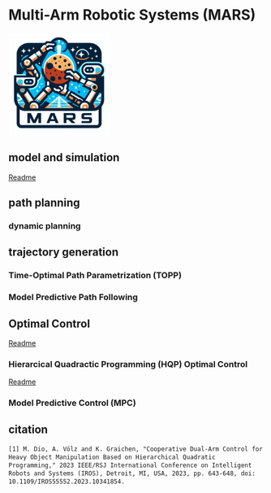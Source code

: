 # Multi-Arm Robotic Systems (MARS)

<img src="logo.jpeg" alt="MARS logo" width="200" height="200">

## model and simulation

[Readme](model_and_simulation/Readme.md)

## path planning

### dynamic planning

## trajectory generation

### Time-Optimal Path Parametrization (TOPP)

### Model Predictive Path Following

## Optimal Control

[Readme](control/Readme.md)

### Hierarcical Quadractic Programming (HQP) Optimal Control 

[Readme](control/mars_hqp/Readme.md)

### Model Predictive Control (MPC)

## citation

```
[1] M. Dio, A. Völz and K. Graichen, "Cooperative Dual-Arm Control for Heavy Object Manipulation Based on Hierarchical Quadratic Programming," 2023 IEEE/RSJ International Conference on Intelligent Robots and Systems (IROS), Detroit, MI, USA, 2023, pp. 643-648, doi: 10.1109/IROS55552.2023.10341854.
```
